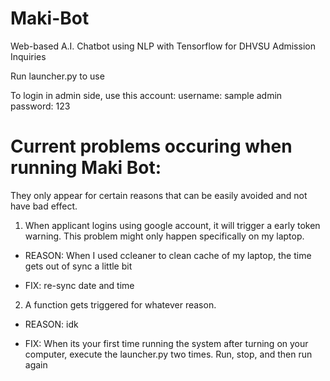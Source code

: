 # Maki-Bot
Web-based A.I. Chatbot using NLP with Tensorflow for DHVSU Admission Inquiries


Run launcher.py to use

To login in admin side, use this account:
username: sample admin
password: 123


# Current problems occuring when running Maki Bot:
They only appear for certain reasons that can be easily avoided and not have bad effect.
1. When applicant logins using google account, it will trigger a early token warning. This problem might only happen specifically on my laptop.

- REASON: When I used ccleaner to clean cache of my laptop, the time gets out of sync a little bit

- FIX: re-sync date and time


2. A function gets triggered for whatever reason.

- REASON: idk

- FIX: When its your first time running the system after turning on your computer, execute the launcher.py two times. Run, stop, and then run again

